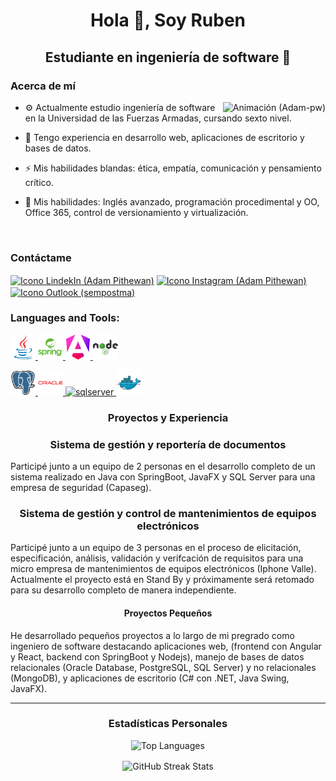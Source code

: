 <h1 align="center">Hola 👋, Soy Ruben</h1>
<h2 align="center">Estudiante en ingeniería de software 🔧</h2>

<h3 align="left">Acerca de mí</h3>

<p><img align="right" src="https://github.com/Adam-pw/Adam-pw/blob/main/animation_500_kxa883sd.gif" alt="Animación (Adam-pw)" /></p>

- ⚙️ Actualmente estudio ingeniería de software en la Universidad de las Fuerzas Armadas, cursando sexto nivel.

- 🌱 Tengo experiencia en desarrollo web, aplicaciones de escritorio y bases de datos.

- ⚡ Mis habilidades blandas: ética, empatía, comunicación y pensamiento crítico.

- 🧠 Mis habilidades: Inglés avanzado, programación procedimental y OO, Office 365, control de versionamiento y virtualización.

<br>

<h3 align="left">Contáctame</h3>
<p align="left">
  <a href="https://www.linkedin.com/in/ruben-benavides-050067168/" target="blank"><img align="center"
      src="https://raw.githubusercontent.com/rahuldkjain/github-profile-readme-generator/master/src/images/icons/Social/linked-in-alt.svg"
      alt="Icono LindekIn (Adam Pithewan)" height="30" width="40" /></a>
  <a href="https://www.instagram.com/rubendb25/" target="blank"><img align="center"
      src="https://raw.githubusercontent.com/rahuldkjain/github-profile-readme-generator/master/src/images/icons/Social/instagram.svg"
      alt="Icono Instagram (Adam Pithewan)" height="30" width="40" /></a>
  <a href="mailto:dario.benavides@hotmail.com" target="blank"><img align="center"
      src="https://github.com/sempostma/office365-icons/blob/master/svg/outlook.svg"
      alt="Icono Outlook (sempostma)" height="30" width="40" /></a>
</p>

<h3 align="left">Languages and Tools:</h3>
<p align="left"> 
  
  <a href="https://www.java.com" target="_blank" rel="noreferrer"> <img
      src="https://raw.githubusercontent.com/devicons/devicon/master/icons/java/java-original.svg" alt="java" width="40"
      height="40" /> 
  <a href="https://spring.io/projects/spring-boot" target="_blank" rel="noreferrer"> <img
      src="https://github.com/devicons/devicon/blob/master/icons/spring/spring-original-wordmark.svg" alt="springboot" width="40"
      height="40" />
    <a href="https://angular.dev/" target="_blank" rel="noreferrer"> <img
      src="https://github.com/devicons/devicon/blob/master/icons/angular/angular-original.svg"
      alt="angular" width="40" height="40" /> 
  </a><a href="https://nodejs.org" target="_blank" rel="noreferrer"> <img
      src="https://raw.githubusercontent.com/devicons/devicon/master/icons/nodejs/nodejs-original-wordmark.svg"
      alt="nodejs" width="40" height="40" /> 
  </a> 
      
  <a href="https://www.postgresql.org/" target="_blank" rel="noreferrer"> <img
      src="https://github.com/devicons/devicon/blob/master/icons/postgresql/postgresql-original.svg" alt="postgresql" width="40"
      height="40" /> </a> 
  <a href="https://www.oracle.com/database/technologies/xe-downloads.html" target="_blank" rel="noreferrer"> <img
      src="https://github.com/devicons/devicon/blob/master/icons/oracle/oracle-original.svg" alt="oracledb" width="40"
      height="40" /> </a> 
  <a href="https://www.microsoft.com/es-es/sql-server" target="_blank" rel="noreferrer"> <img
      src="https://user-images.githubusercontent.com/4249331/52232852-e2c4f780-28bd-11e9-835d-1e3cf3e43888.png" alt="sqlserver" width="40"
      height="40" /> </a> 
  <a href="https://www.docker.com/" target="_blank" rel="noreferrer"> <img
      src="https://github.com/devicons/devicon/blob/master/icons/docker/docker-original.svg" alt="docker" width="40"
      height="40" /> </a> 
      
</p>

<h3 align="center">Proyectos y Experiencia</h3>
<h3 align="center">Sistema de gestión y reportería de documentos</h3>
Participé junto a un equipo de 2 personas en el desarrollo completo de un sistema realizado en Java con SpringBoot, JavaFX y SQL Server para una empresa de seguridad (Capaseg).

<h3 align="center">Sistema de gestión y control de mantenimientos de equipos electrónicos</h3>
Participé junto a un equipo de 3 personas en el proceso de elicitación, especificación, análisis, validación y verifcación de requisitos para una micro empresa de mantenimientos de equipos electrónicos (Iphone Valle). Actualmente el proyecto está en Stand By y próximamente será retomado para su desarrollo completo de manera independiente.

<h4 align="center">Proyectos Pequeños</h4>
He desarrollado pequeños proyectos a lo largo de mi pregrado como ingeniero de software destacando aplicaciones web, (frontend con Angular y React, backend con SpringBoot y Nodejs), manejo de bases de datos relacionales (Oracle Database, PostgreSQL, SQL Server) y no relacionales (MongoDB), y aplicaciones de escritorio (C# con .NET, Java Swing, JavaFX).

<hr>

<h3 align="center">Estadísticas Personales</h3>
<p align="center">
  <img
    src="https://github-readme-stats.vercel.app/api/top-langs?username=RubenBenavidess&show_icons=true&locale=en&bg_color=0d1117&text_color=ffffff&layout=compact"
    alt="Top Languages"/>
</p>
<p align="center">
  <img align="center"
    src="https://github-readme-streak-stats.herokuapp.com/?user=RubenBenavidess&theme=dark&background=0d1117&date_format=M%20j%5B%2C%20Y%5D"
    alt="GitHub Streak Stats" />
</p>

